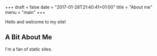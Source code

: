 +++
draft = false
date = "2017-01-28T21:40:41+01:00"
title = "About me"
menu = "main"
+++

Hello and welcome to my site!

## A Bit About Me

I'm a fan of static sites.
